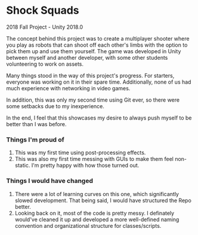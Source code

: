# Shock Squads
2018 Fall Project - Unity 2018.0


The concept behind this project was to create a multiplayer shooter where you play as robots that can shoot off each other's limbs with the option to pick them up and use them yourself.
The game was developed in Unity between myself and another developer, with some other students volunteering to work on assets.

Many things stood in the way of this project's progress. For starters, everyone was working on it in their spare time. Additionally, none of us had much experience with networking in video games.

In addition, this was only my second time using Git ever, so there were some setbacks due to my inexperience.

In the end, I feel that this showcases my desire to always push myself to be better than I was before.

### Things I'm proud of
1. This was my first time using post-processing effects.
2. This was also my first time messing with GUIs to make them feel non-static. I'm pretty happy with how those turned out.

### Things I would have changed
1. There were a lot of learning curves on this one, which significantly slowed development. That being said, I would have structured the Repo better.
2. Looking back on it, most of the code is pretty messy. I definately would've cleaned it up and developed a more well-defined naming convention and organizational structure for classes/scripts.
